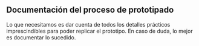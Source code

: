## Documentación del proceso de prototipado

Lo que necesitamos es dar cuenta de todos los detalles prácticos imprescindibles para poder replicar el prototipo.
En caso de duda, lo mejor es documentar lo sucedido.
